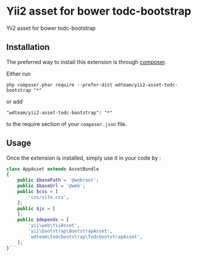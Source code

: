 Yii2 asset for bower todc-bootstrap
===================================
Yii2 asset for bower todc-bootstrap

Installation
------------

The preferred way to install this extension is through [composer](http://getcomposer.org/download/).

Either run

```
php composer.phar require --prefer-dist wdteam/yii2-asset-todc-bootstrap "*"
```

or add

```
"wdteam/yii2-asset-todc-bootstrap": "*"
```

to the require section of your `composer.json` file.


Usage
-----

Once the extension is installed, simply use it in your code by  :

```php
class AppAsset extends AssetBundle
{
    public $basePath = '@webroot';
    public $baseUrl = '@web';
    public $css = [
        'css/site.css',
    ];
    public $js = [
    ];
    public $depends = [
        'yii\web\YiiAsset',
        'yii\bootstrap\BootstrapAsset',
        'wdteam\todcbootstrap\TodcbootstrapAsset',
    ];
}```
